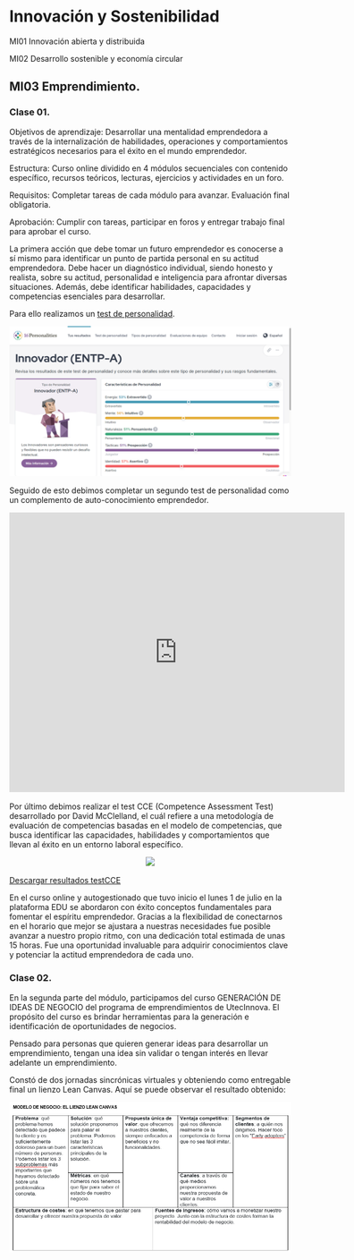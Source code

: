 

# Innovación y Sostenibilidad

MI01 Innovación abierta y distribuida 

MI02 Desarrollo sostenible y economía circular 

## MI03 Emprendimiento.

### Clase 01.

Objetivos de aprendizaje: Desarrollar una mentalidad emprendedora a través de la internalización de habilidades, operaciones y comportamientos estratégicos necesarios para el éxito en el mundo emprendedor.

Estructura: Curso online dividido en 4 módulos secuenciales con contenido específico, recursos teóricos, lecturas, ejercicios y actividades en un foro.

Requisitos: Completar tareas de cada módulo para avanzar. Evaluación final obligatoria.

Aprobación: Cumplir con tareas, participar en foros y entregar trabajo final para aprobar el curso.


La primera acción que debe tomar un futuro emprendedor es conocerse a sí mismo para identificar un punto de partida personal en su actitud emprendedora. Debe hacer un diagnóstico individual, siendo honesto y realista, sobre su actitud, personalidad e inteligencia para afrontar diversas situaciones. Además, debe identificar habilidades, capacidades y competencias esenciales para desarrollar.

Para ello realizamos un 
[test de personalidad](https://www.16personalities.com/es/resultados/entp-a/x/1ry0t7lo5).

<div align="center"><img src="https://github.com/wwwteo/mateo_olivera/raw/main/docs/images/MI03/test_personalidad.png"></div>

Seguido de esto debimos completar un segundo test de personalidad como un complemento de auto-conocimiento emprendedor.

<div align="center"><iframe src="https://github.com/wwwteo/mateo_olivera/raw/main/docs/images/MI03/Herramienta_Auto_conocimiento_Emprendedor (1).pdf" width="600" height="500" style="border: none;">   
</iframe></div>

Por último debimos realizar el test CCE (Competence Assessment Test) desarrollado por David McClelland, el cuál refiere a una metodología de evaluación de competencias basadas en el modelo de competencias, que busca identificar las capacidades, habilidades y comportamientos que llevan al éxito en un entorno laboral específico. 

<div align="center"><img src="https://github.com/wwwteo/mateo_olivera/raw/main/docs/images/MI03/testCCE.png"></div>

[Descargar resultados testCCE](https://github.com/wwwteo/mateo_olivera/raw/main/docs/images/MI03/TEST_CCE_UTEC_ARIAL.xlsx)

En el curso online y autogestionado que tuvo inicio el lunes 1 de julio en la plataforma EDU se abordaron con éxito conceptos fundamentales para fomentar el espíritu emprendedor. Gracias a la flexibilidad de conectarnos en el horario que mejor se ajustara a nuestras necesidades fue posible avanzar a nuestro propio ritmo, con una dedicación total estimada de unas 15 horas. Fue una oportunidad invaluable para adquirir conocimientos clave y potenciar la actitud emprendedora de cada uno.


### Clase 02.

En la segunda parte del módulo, participamos del curso GENERACIÓN DE IDEAS DE NEGOCIO del programa de emprendimientos de UtecInnova. El propósito del curso es brindar herramientas para la generación e identificación de oportunidades de negocios.

Pensado para personas que quieren generar ideas para desarrollar un emprendimiento, tengan una idea sin validar o tengan interés en llevar adelante un emprendimiento.

Constó de dos jornadas sincrónicas virtuales y obteniendo como entregable final un lienzo Lean Canvas. Aquí se puede observar el resultado obtenido: 

<div align="center"><img src="https://github.com/wwwteo/mateo_olivera/raw/main/docs/images/MI03/canva.png"></div>